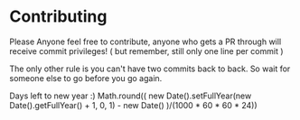 # Contributing

Please Anyone feel free to contribute, anyone who gets a PR through will receive commit privileges! ( but remember, still only one line per commit )

The only other rule is you can't have two commits back to back. So wait for someone else to go before you go again.

Days left to new year :)
Math.round(( new Date().setFullYear(new Date().getFullYear() + 1, 0, 1) - new Date() )/(1000 * 60 * 60 * 24))